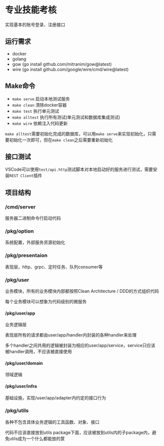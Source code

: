 # 专业技能考核

实现基本的账号登录、注册接口

## 运行需求

- docker
- golang
- gow (go install github.com/mitranim/gow@latest)
- wire (go install github.com/google/wire/cmd/wire@latest)

## Make命令

- `make serve` 启动本地测试服务
- `make clean` 清除docker容器
- `make test` 执行单元测试
- `make alltest` 执行所有测试(单元测试和数据库集成测试)
- `make wire` 依赖注入代码更新

`make alltest`需要初始化完成的数据库，可以用`make serve`来实现初始化，只需要初始化一次即可，但在`make clean`之后需要重新初始化

## 接口测试

VSCode可以使用`test/api.http`测试脚本对本地启动好的服务进行测试，需要安装`REST Client`插件

## 项目结构

### /cmd/server

服务器二进制命令行启动代码

### /pkg/option

系统配置，外部服务资源初始化

### /pkg/presentaion

表现层，http、grpc、定时任务、队列consumer等

### /pkg/user

业务模块，所有的业务模块内部都按照Clean Architecture / DDD的方式组织代码

每个业务模块可以想象为代码级别的微服务

#### /pkg/user/app

业务逻辑层

表现层所有的请求都由user/app/handler内封装的各种handler来处理

多个handler之间共用的逻辑被封装为相应的user/app/service，service只应该被handler调用，不应该被直接使用

#### /pkg/user/domain

领域逻辑

#### /pkg/user/infra

基础设施，实现/user/app/adapter内约定的接口行为

### /pkg/utils

各种不包含具体业务逻辑的工具函数、对象、接口

代码不应该直接放到utils package下面，应该被放到utils内的子package内，避免utils成为一个什么都能放的筐
